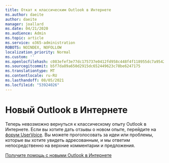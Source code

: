 ```yaml
---
title: Откат к классическим Outlook в Интернете
ms.author: daeite
author: daeite
manager: joallard
ms.date: 04/21/2020
ms.audience: Admin
ms.topic: article
ms.service: o365-administration
ROBOTS: NOINDEX, NOFOLLOW
localization_priority: Normal
ms.custom: ''
ms.openlocfilehash: c083efef3e77dc175737e0412fd958c448f4f118955dc7a95427dab831ccbe4d
ms.sourcegitcommit: b5f7da89a650d2915dc652449623c78be6247175
ms.translationtype: MT
ms.contentlocale: ru-RU
ms.lasthandoff: 08/05/2021
ms.locfileid: "53924026"
---
```

# <a name="the-new-outlook-on-the-web"></a>Новый Outlook в Интернете

Теперь невозможно вернуться к классическому опыту Outlook в Интернете. Если вы хотите дать отзывы о новом опыте, перейдите на [форум UserVoice](https://go.microsoft.com/fwlink/?linkid=2103182). Вы можете проголосовать за идеи или проблемы, которые вы хотите увидеть адресованным, и мы ответим непосредственно на верхние комментарии и предложения.

[Получите помощь с новыми Outlook в Интернете](https://support.office.com/article/017014cd-2ad0-41ab-8473-6bd8c349d4f8)